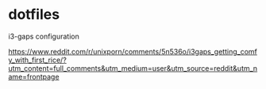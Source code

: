# dotfiles

i3-gaps configuration

https://www.reddit.com/r/unixporn/comments/5n536o/i3gaps_getting_comfy_with_first_rice/?utm_content=full_comments&utm_medium=user&utm_source=reddit&utm_name=frontpage
